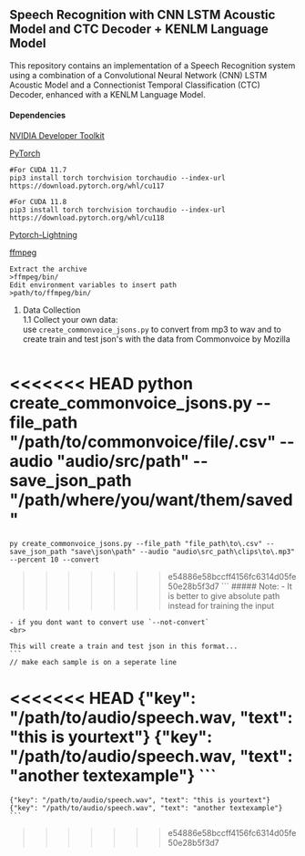 ## Speech Recognition with CNN LSTM Acoustic Model and CTC Decoder + KENLM Language Model
This repository contains an implementation of a Speech Recognition system using a combination of a Convolutional Neural Network (CNN) LSTM Acoustic Model and a Connectionist Temporal Classification (CTC) Decoder, enhanced with a KENLM Language Model.

#### Dependencies
[NVIDIA Developer Toolkit](https://developer.nvidia.com/cuda-11-7-0-download-archive)

[PyTorch](https://pytorch.org/)

```
#For CUDA 11.7
pip3 install torch torchvision torchaudio --index-url https://download.pytorch.org/whl/cu117

#For CUDA 11.8
pip3 install torch torchvision torchaudio --index-url https://download.pytorch.org/whl/cu118
```
[Pytorch-Lightning](https://www.pytorchlightning.ai/index.html)

[ffmpeg](https://www.ffmpeg.org/)
```
Extract the archive
>ffmpeg/bin/
Edit environment variables to insert path 
>path/to/ffmpeg/bin/
```

1. Data Collection <br>
    1.1 Collect your own data: <br> 
            use `create_commonvoice_jsons.py` to convert from mp3 to wav and to create train and test json's with the data from Commonvoice by Mozilla
    ```
<<<<<<< HEAD
    python create_commonvoice_jsons.py --file_path "/path/to/commonvoice/file/.csv" --audio "audio/src/path" --save_json_path "/path/where/you/want/them/saved" 
=======
    py create_commonvoice_jsons.py --file_path "file_path\to\.csv" --save_json_path "save\json\path" --audio "audio\src_path\clips\to\.mp3" --percent 10 --convert
>>>>>>> e54886e58bccff4156fc6314d05fe50e28b5f3d7
    ```
    ##### Note:
    - It is better to give absolute path instead for training the input 

    - if you dont want to convert use `--not-convert` 
    <br>
    
    This will create a train and test json in this format...
    ```
    // make each sample is on a seperate line
<<<<<<< HEAD
    {"key": "/path/to/audio/speech.wav, "text": "this is yourtext"}
    {"key": "/path/to/audio/speech.wav, "text": "another textexample"}
    ``` 
=======
    {"key": "/path/to/audio/speech.wav", "text": "this is yourtext"}
    {"key": "/path/to/audio/speech.wav", "text": "another textexample"}
    ``` 
>>>>>>> e54886e58bccff4156fc6314d05fe50e28b5f3d7
